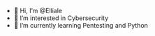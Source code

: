 - 👋 Hi, I’m @Elliale
- 👀 I’m interested in Cybersecurity
- 🌱 I’m currently learning Pentesting and Python

<!---
Elliale/Elliale is a ✨ special ✨ repository because its `README.md` (this file) appears on your GitHub profile.
You can click the Preview link to take a look at your changes.
--->
